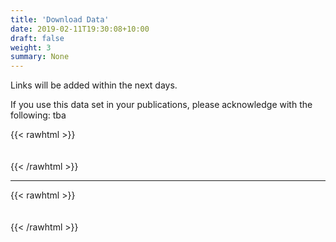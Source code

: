 ```yaml
---
title: 'Download Data'
date: 2019-02-11T19:30:08+10:00
draft: false
weight: 3
summary: None  
---
```


Links will be added within the next days.

If you use this data set in your publications, please acknowledge with the following: tba


{{< rawhtml >}}
<div style="height:  20px"></div>
{{< /rawhtml >}} 

----------   

{{< rawhtml >}}
<div style="height:  20px"></div>
{{< /rawhtml >}}